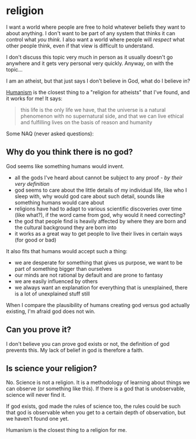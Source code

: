# religion

I want a world where people are free to hold whatever beliefs they want to about anything. I don't want to be part of any system that thinks it can control what *you think*. I also want a world where people will *respect* what other people think, even if that view is difficult to understand.

I don't discuss this topic very much in person as it usually doesn't go anywhere and it gets very personal very quickly. Anyway, on with the topic...

I am an atheist, but that just says I don't believe in God, what do I believe in?

[Humanism](https://humanism.org.uk/) is the closest thing to a "religion for atheists" that I've found, and it works for me! It says:

> this life is the only life we have, that the universe is a natural phenomenon with no supernatural side, and that we can live ethical and fulfilling lives on the basis of reason and humanity

Some NAQ (never asked questions):

## Why do you think there is no god?

God seems like something humans would invent.

* all the gods I've heard about cannot be subject to any proof - *by their very definition*
* god seems to care about the little details of my individual life, like who I sleep with, why would god care about such detail, sounds like something humans would care about
* religions have had to adapt to various scientific discoveries over time (like what?), if the word came from god, why would it need correcting?
* the god that people find is heavily affected by where they are born and the cultural background they are born into
* it works as a great way to get people to live their lives in certain ways (for good or bad)

It also fits that humans would accept such a thing:

* we are desperate for something that gives us purpose, we want to be part of something bigger than ourselves
* our minds are not rational by default and are prone to fantasy
* we are easily influenced by others
* we always want an explanation for everything that is unexplained, there is a lot of unexplained stuff still

When I compare the plausibility of humans creating god versus god actually existing, I'm afraid god does not win.

## Can you prove it?

I don't believe you can prove god exists or not, the definition of god prevents this. My lack of belief in god is therefore a faith.

## Is science your religion?

No. Science is not a religion. It is a methodology of learning about things we can observe (or something like this). If there is a god that is unobservable, science will never find it.

If god exists, god made the rules of science too, the rules could be such that god is observable when you get to a certain depth of observation, but we haven't found one yet.

Humanism is the closest thing to a religion for me.
